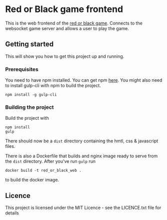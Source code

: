 # Red or Black game frontend
This is the web frontend of the [red or black game](https://github.com/mickjohn/red_or_black). Connects to the websocket game server and allows a user to play the game.

## Getting started
This will show you how to get this project up and running.

### Prerequisites
You need to have npm installed. You can get npm [here](https://www.npmjs.com/get-npm). You might also need to install gulp-cli with npm to build the project.
```
npm install -g gulp-cli
```

### Building the project
Build the project with
```
npm install
gulp
```

There should now be a `dist` directory containing the hmtl, css & javascript files.

There is also a Dockerfile that builds and nginx image ready to serve from the `dist` directory.
After you've run `gulp` run 
```
docker build -t red_or_black_web .
```
to build the docker image.

## Licence
This project is licensed under the MIT Licence - see the LICENCE.txt file for details
